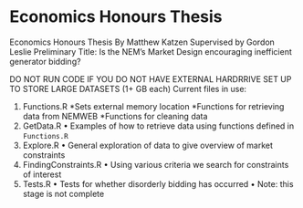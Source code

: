 # Economics Honours Thesis

Economics Honours Thesis
By Matthew Katzen
Supervised by Gordon Leslie
Preliminary Title: Is the NEM’s Market Design encouraging inefficient generator bidding?

DO NOT RUN CODE IF YOU DO NOT HAVE EXTERNAL HARDRRIVE SET UP TO STORE LARGE DATASETS (1+ GB each)
Current files in use:
1.	Functions.R
    *Sets external memory location
    *Functions for retrieving data from NEMWEB
    *Functions for cleaning data
2.	GetData.R
•	Examples of how to retrieve data using functions defined in `Functions.R`
3.	Explore.R
•	General exploration of data to give overview of market constraints
4.	FindingConstraints.R
•	Using various criteria we search for constraints of interest
5.	Tests.R
•	Tests for whether disorderly bidding has occurred
•	Note: this stage is not complete

